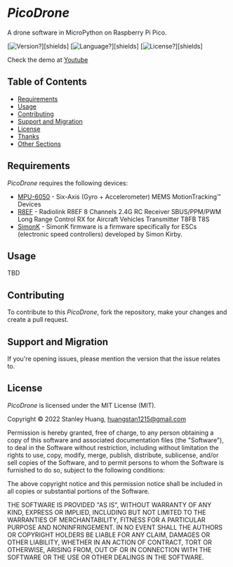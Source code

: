 # _PicoDrone_
A drone software in MicroPython on Raspberry Pi Pico.

[![Version?][shield-version]][shields]
[![Language?][shield-micropython]][shields]
[![License?][shield-license]][shields]

Check the demo at [Youtube][v0.7_youtube]

## Table of Contents

- [Requirements](#requirements)
- [Usage](#usage)
- [Contributing](#contributing)
- [Support and Migration](#support-and-migration)
- [License](#license)
- [Thanks](#thanks)
- [Other Sections](#other-sections)

## Requirements

_PicoDrone_ requires the following devices:

- [MPU-6050][mpu-6050] - Six-Axis (Gyro + Accelerometer) MEMS MotionTracking™ Devices
- [R8EF][r8ef] - Radiolink R8EF 8 Channels 2.4G RC Receiver SBUS/PPM/PWM Long Range Control RX for Aircraft Vehicles Transmitter T8FB T8S 
- [SimonK][simonk] - SimonK firmware is a firmware specifically for ESCs (electronic speed controllers) developed by
Simon Kirby.

## Usage

TBD

## Contributing

To contribute to this _PicoDrone_, fork the repository, make your changes and create a pull request.

## Support and Migration

If you're opening issues, please mention the version that the issue relates to. 

## License

_PicoDrone_ is licensed under the  MIT License (MIT).

Copyright © 2022 Stanley Huang, huangstan1215@gmail.com

Permission is hereby granted, free of charge, to any person obtaining a copy of this software and associated documentation files (the "Software"), to deal in the Software without restriction, including without limitation the rights to use, copy, modify, merge, publish, distribute, sublicense, and/or sell copies of the Software, and to permit persons to whom the Software is furnished to do so, subject to the following conditions:

The above copyright notice and this permission notice shall be included in all copies or substantial portions of the Software.

THE SOFTWARE IS PROVIDED "AS IS", WITHOUT WARRANTY OF ANY KIND, EXPRESS OR IMPLIED, INCLUDING BUT NOT LIMITED TO THE WARRANTIES OF MERCHANTABILITY, FITNESS FOR A PARTICULAR PURPOSE AND NONINFRINGEMENT. IN NO EVENT SHALL THE AUTHORS OR COPYRIGHT HOLDERS BE LIABLE FOR ANY CLAIM, DAMAGES OR OTHER LIABILITY, WHETHER IN AN ACTION OF CONTRACT, TORT OR OTHERWISE, ARISING FROM, OUT OF OR IN CONNECTION WITH THE SOFTWARE OR THE USE OR OTHER DEALINGS IN THE SOFTWARE.


[shield-version]:  https://img.shields.io/badge/version-0.7-blue.svg
[shield-micropython]: https://img.shields.io/badge/micropython-1.19.1-blue.svg
[shield-license]:  https://img.shields.io/badge/license-MIT-blue.svg
[mpu-6050]:        https://invensense.tdk.com/products/motion-tracking/6-axis/mpu-6050/
[r8ef]:            https://www.radiolink.com/r8ef
[simonk]:          https://www.robotshop.com/media/files/pdf/lynxmotion-simonk-esc-guide.pdf
[v0.7_youtube]:    https://www.youtube.com/watch?v=KBGchHt3AzA

